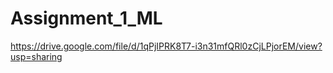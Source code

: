 # Assignment_1_ML

https://drive.google.com/file/d/1qPjIPRK8T7-i3n31mfQRl0zCjLPjorEM/view?usp=sharing

